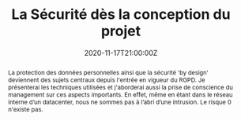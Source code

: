 ---
title: La Sécurité dès la conception du projet

event: Codeurs en Seine 2020
event_url: https://archives-codeurs-en-seine.netlify.app/archive-2020/2020/programme

location: Twitch (Online)

summary: La sécurité dès la conception du projet
abstract: "La protection des données personnelles ainsi que la sécurité 'by design' deviennent des sujets centraux depuis l'entrée en vigueur du RGPD.

Je présenterai les techniques utilisées et j'aborderai aussi la prise de conscience du management sur ces aspects importants.

En effet, même en étant dans le réseau interne d’un datacenter, nous ne sommes pas à l’abri d’une intrusion. Le risque 0 n'existe pas."

date: "2020-11-17T21:00:00Z"
date_end: "2020-11-17T22:30:00Z"
all_day: false

publishDate: "2020-11-18T00:00:00Z"

authors: [David Aparicio]
tags: [Security]

featured: false

image:
  caption: 'Image credit: [**Unsplash**](https://unsplash.com/photos/bzdhc5b3Bxs)'
  focal_point: Right

links:
url_code: ""
url_pdf: ""
url_slides: "talks/CeS2020_La_securite_des_la_conception.pdf"
url_video: "https://youtu.be/2URdbU5nMcs" #https://www.youtube.com/watch?v=2URdbU5nMcs&t=5285s

slides: ""
projects: []
---
